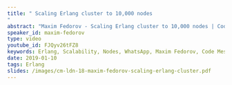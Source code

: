 ```yaml
---
title: " Scaling Erlang cluster to 10,000 nodes
"
abstract: "Maxim Fedorov - Scaling Erlang cluster to 10,000 nodes | Code Mesh LDN 18"
speaker_id: maxim-fedorov
type: video
youtube_id: FJQyv26tFZ8
keywords: Erlang, Scalability, Nodes, WhatsApp, Maxim Fedorov, Code Mesh LDN
date: 2019-01-10
tags: Erlang
slides: /images/cm-ldn-18-maxim-fedorov-scaling-erlang-cluster.pdf
---
```


